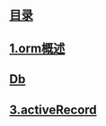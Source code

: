 
## [目录](https://github.com/jhq0113/yafr/blob/master/docs/index.md)

## [1.orm概述](https://github.com/jhq0113/yafr/blob/master/docs/orm/1.orm概述.md)

## [Db](https://github.com/jhq0113/yafr/blob/master/orm/Db.php)

## [3.activeRecord](https://github.com/jhq0113/yafr/blob/master/docs/orm/3.activeRecord.md)